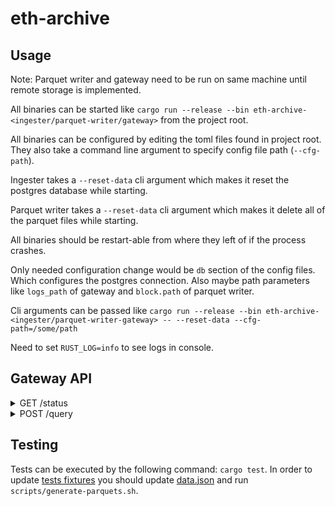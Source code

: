 # eth-archive

## Usage

Note: Parquet writer and gateway need to be run on same machine until remote storage is implemented.

All binaries can be started like `cargo run --release --bin eth-archive-<ingester/parquet-writer/gateway>` from the project root.

All binaries can be configured by editing the toml files found in project root. They also take a command line argument to specify config file path (`--cfg-path`).

Ingester takes a `--reset-data` cli argument which makes it reset the postgres database while starting.

Parquet writer takes a `--reset-data` cli argument which makes it delete all of the parquet files while starting.

All binaries should be restart-able from where they left of if the process crashes.

Only needed configuration change would be `db` section of the config files. Which configures the postgres connection. Also maybe path parameters like `logs_path` of gateway and `block.path` of parquet writer.

Cli arguments can be passed like `cargo run --release --bin eth-archive-<ingester/parquet-writer-gateway> -- --reset-data --cfg-path=/some/path`

Need to set `RUST_LOG=info` to see logs in console.

## Gateway API

<details>
<summary>GET /status</summary>
response:

```javascript
{
  "parquetBlockNumber": number, // max block number in the parquet storage
  "dbMaxBlockNumber": number, // max block number in hot storage
  "dbMinBlockNumber": number, // min block number in hot storage
}
```

</details>

<details>
<summary>POST /query</summary>
Query can terminate due to;

- maximum query time limit being reached
- maximum number of logs being found
- scanning up to the target block

Client can continue querying using the `nextBlock` field in the response

request:

```javascript
{
  "fromBlock": number, // starting block number to include in range
  "toBlock": Option<number>, // ending block number of the range. returned block range is [fromBlock, toBlock]. So toBlock is included.
  "logs": [{
    "address": Option<[string]>, // contract addresses to filter by. all addresses are included if null 
    // if topics[0] is ["a", "b", "c"] the logs will be filtered so only logs that have "a", "b" or "c" as their first topic will be returned.
    // if topics[0] is an empty array, any topic will pass the filter
    "topics": [[string]],
    "fieldSelection": FieldSelection
  }],
}
```
[FieldSelection](https://github.com/subsquid/eth-archive/blob/master/gateway/src/field_selection.rs)

response:

```javascript
{
  "data": [[{
    "block": BlockData,
    "transactions": [TransacitonData],
    "logs": [LogData],
  }]],
  "metrics": {
    "buildQuery": number, // milliseconds it took to build the query
    "runQuery": number, // milliseconds it took to run the query
    "serializeResult": number, // milliseconds it took to serialize the results to common types (doesn't include json serialization time) 
    "total": number, // total number of milliseconds (doesn't include json serialization time)
  },
  "status": {
    "parquetBlockNumber": number, // max block number in the parquet storage
    "dbMaxBlockNumber": number, // max block number in hot storage
    "dbMinBlockNumber": number, // min block number in hot storage
  },
  "nextBlock": number, // next block number to query from
}

```

</details>

## Testing

Tests can be executed by the following command: `cargo test`.
In order to update [tests fixtures](gateway/tests/data) you should update [data.json](scripts/generate-parquets/data.json) and run `scripts/generate-parquets.sh`.
